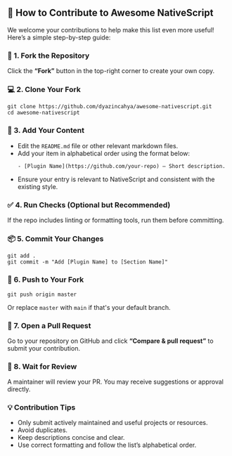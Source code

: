 <h2>🧩 How to Contribute to Awesome NativeScript</h2>
<p>We welcome your contributions to help make this list even more useful! Here’s a simple step-by-step guide:</p>

<h3>📌 1. Fork the Repository</h3>
<p>Click the <strong>“Fork”</strong> button in the top-right corner to create your own copy.</p>

<h3>💻 2. Clone Your Fork</h3>
<pre><code>git clone https://github.com/dyazincahya/awesome-nativescript.git
cd awesome-nativescript
</code></pre>

<h3>📝 3. Add Your Content</h3>
<ul>
  <li>Edit the <code>README.md</code> file or other relevant markdown files.</li>
  <li>Add your item in alphabetical order using the format below:
    <pre><code>- [Plugin Name](https://github.com/your-repo) – Short description.</code></pre>
  </li>
  <li>Ensure your entry is relevant to NativeScript and consistent with the existing style.</li>
</ul>

<h3>✅ 4. Run Checks (Optional but Recommended)</h3>
<p>If the repo includes linting or formatting tools, run them before committing.</p>

<h3>📦 5. Commit Your Changes</h3>
<pre><code>git add .
git commit -m "Add [Plugin Name] to [Section Name]"
</code></pre>

<h3>🚀 6. Push to Your Fork</h3>
<pre><code>git push origin master</code></pre>
<p>Or replace <code>master</code> with <code>main</code> if that's your default branch.</p>

<h3>🔁 7. Open a Pull Request</h3>
<p>Go to your repository on GitHub and click <strong>“Compare &amp; pull request”</strong> to submit your contribution.</p>

<h3>🤝 8. Wait for Review</h3>
<p>A maintainer will review your PR. You may receive suggestions or approval directly.</p>

<h3>💡 Contribution Tips</h3>
<ul>
  <li>Only submit actively maintained and useful projects or resources.</li>
  <li>Avoid duplicates.</li>
  <li>Keep descriptions concise and clear.</li>
  <li>Use correct formatting and follow the list’s alphabetical order.</li>
</ul>
